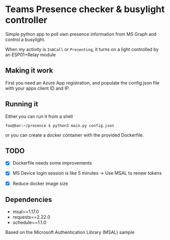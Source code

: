 # Teams Presence checker & busylight controller
Simple python app to poll own presence information from MS Graph and control a busylight.

When my activity is `InACall` or `Presenting`, it turns on a light controlled by an ESP01+Relay module

## Making it work
First you need an Azure App registration, and populate the config.json file with your apps client ID and IP.

## Running it

Either you can run it from a shell

```console
foo@bar:~/presence $ python3 main.py config.json
```

or you can create a docker container with the provided Dockerfile.

## TODO
- [x] Dockerfile needs some improvements
- [x] MS Device login session is like 5 minutes -> Use MSAL to renew tokens
- [x] Reduce docker image size


## Dependencies
- msal==1.17.0
- requests==2.22.0
- schedule==1.1.0


Based on the Microsoft Authentication Library (MSAL) sample
